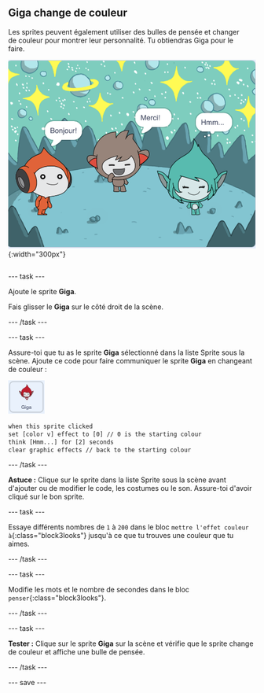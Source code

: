 ## Giga change de couleur

<div style="display: flex; flex-wrap: wrap">
<div style="flex-basis: 200px; flex-grow: 1; margin-right: 15px;">
Les sprites peuvent également utiliser des bulles de pensée et changer de couleur pour montrer leur personnalité. Tu obtiendras Giga pour le faire.
</div>
<div>

![Le sprite Giga pensant, "Hmm...".](images/giga-step2.png){:width="300px"}

</div>
</div>

--- task ---

Ajoute le sprite **Giga**.

Fais glisser le **Giga** sur le côté droit de la scène.

--- /task ---

--- task ---

Assure-toi que tu as le sprite **Giga** sélectionné dans la liste Sprite sous la scène. Ajoute ce code pour faire communiquer le sprite **Giga** en changeant de couleur :

![Le sprite Giga.](images/giga-sprite.png)

```blocks3
when this sprite clicked
set [color v] effect to [0] // 0 is the starting colour
think [Hmm...] for [2] seconds 
clear graphic effects // back to the starting colour
```

--- /task ---

**Astuce :** Clique sur le sprite dans la liste Sprite sous la scène avant d'ajouter ou de modifier le code, les costumes ou le son. Assure-toi d'avoir cliqué sur le bon sprite.

--- task ---

Essaye différents nombres de `1` à `200` dans le bloc `mettre l'effet couleur à`{:class="block3looks"} jusqu'à ce que tu trouves une couleur que tu aimes.

--- /task ---

--- task ---

Modifie les mots et le nombre de secondes dans le bloc `penser`{:class="block3looks"}.

--- /task ---

--- task ---

**Tester :** Clique sur le sprite **Giga** sur la scène et vérifie que le sprite change de couleur et affiche une bulle de pensée.

--- /task ---

--- save ---
